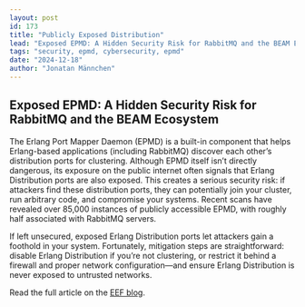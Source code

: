 ```yaml
---
layout: post
id: 173
title: "Publicly Exposed Distribution"
lead: "Exposed EPMD: A Hidden Security Risk for RabbitMQ and the BEAM Ecosystem"
tags: "security, epmd, cybersecurity, epmd"
date: "2024-12-18"
author: "Jonatan Männchen"
---
```


## Exposed EPMD: A Hidden Security Risk for RabbitMQ and the BEAM Ecosystem

The Erlang Port Mapper Daemon (EPMD) is a built-in component that helps Erlang-based applications (including RabbitMQ) discover each other’s distribution ports for clustering. Although EPMD itself isn’t directly dangerous, its exposure on the public internet often signals that Erlang Distribution ports are also exposed. This creates a serious security risk: if attackers find these distribution ports, they can potentially join your cluster, run arbitrary code, and compromise your systems. Recent scans have revealed over 85,000 instances of publicly accessible EPMD, with roughly half associated with RabbitMQ servers.

If left unsecured, exposed Erlang Distribution ports let attackers gain a foothold in your system. Fortunately, mitigation steps are straightforward: disable Erlang Distribution if you’re not clustering, or restrict it behind a firewall and proper network configuration—and ensure Erlang Distribution is never exposed to untrusted networks.

Read the full article on the [EEF blog](https://erlef.org/blog/eef/epmd-public-exposure).